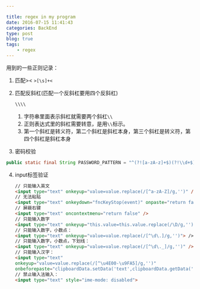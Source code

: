 ```yaml
---

title: regex in my program
date: 2016-07-15 11:41:43
categories: BackEnd
type: post
blog: true
tags: 
    - regex
---
```

用到的一些正则记录：
<!-- more -->

1. 匹配>< `>[\s]+<`
2. 匹配反斜杠(匹配一个反斜杠要用四个反斜杠)

   ```js
   \\\\
   ```

    1. 字符串里面表示斜杠就需要两个斜杠`\\`
    2. 正则表达式里的斜杠需要转意，是用`\\`标示。
    3. 第一个斜杠是转义符，第二个斜杠是斜杠本身，第三个斜杠是转义符，第四个斜杠是斜杠本身

3. 密码校验

```java
public static final String PASSWORD_PATTERN = "^(?![a-zA-z]+$)(?!\\d+$)(?![!\"#$%&#$%&amp;'()*+,-./:;&#$%&amp;'()*+,-./:;&lt;=&#$%&amp;'()*+,-./:;&lt;=&gt;?@\\[\\]^_`{|}~]+$)[a-zA-Z\\d!\"#$%&#$%&amp;'()*+,-./:;&#$%&amp;'()*+,-./:;&lt;=&#$%&amp;'()*+,-./:;&lt;=&gt;?@\\[\\]^_`{|}~]{6,16}$";
```

4. input标签验证

    ```html
    // 只能输入英文
    <input type="text" onkeyup="value=value.replace(/[^a-zA-Z]/g,'')" />
    // 无法粘贴
    <input type="text" onkeydown="fncKeyStop(event)" onpaste="return false" />
    // 屏蔽右键
    <input type="text" oncontextmenu="return false" />
    // 只能输入数字
    <input type="text" onkeyup="this.value=this.value.replace(/\D/g,'')" />
    // 只能输入数字，小数点：
    <input type="text" onkeyup="value=value.replace(/[^\d\.]/g,'')"> />
    // 只能输入数字，小数点，下划线：
    <input type="text" onkeyup="value=value.replace(/[^\d\._]/g,'')" />
    // 只能输入汉字：
    <input type="text" 
    onkeyup="value=value.replace(/[^\u4E00-\u9FA5]/g,'')" 
    onbeforepaste="clipboardData.setData('text',clipboardData.getData('text').replace(/[^\u4E00-\u9FA5]/g,''))">
    // 禁止输入法输入：
    <input type="text" style="ime-mode: disabled">
    ```